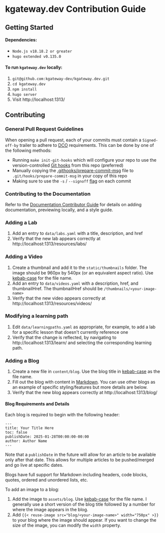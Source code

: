 # kgateway.dev Contribution Guide

## Getting Started

#### Dependencies:
* `Node.js v18.18.2 or greater`
* `hugo extended v0.135.0`

#### To run `kgateway.dev` locally:
1. `git@github.com:kgateway-dev/kgateway.dev.git`
2. `cd kgateway.dev`
3. `npm install`
4. `hugo server`
5. Visit http://localhost:1313/

## Contributing

### General Pull Request Guidelines
When opening a pull request, each of your commits must contain a `Signed-off-by` trailer to adhere to [DCO](https://developercertificate.org/) requirements. This can be done by one of the following methods:
- Running `make init-git-hooks` which will configure your repo to use the version-controlled [Git hooks](/.githooks) from this repo (preferred)
- Manually copying the [.githooks/prepare-commit-msg](/.githooks/prepare-commit-msg) file to `.git/hooks/prepare-commit-msg` in your copy of this repo
- Making sure to use the `-s` / `--signoff` [flag](https://git-scm.com/docs/git-commit#Documentation/git-commit.txt--s) on each commit

### Contributing to the Documentation

Refer to the [Documentation Contributor Guide](https://kgateway.dev/docs/reference/contribution/) for details on adding documentation, previewing locally, and a style guide.

### Adding a Lab
1. Add an entry to `data/labs.yaml` with a title, description, and href
2. Verify that the new lab appears correctly at http://localhost:1313/resources/labs/

### Adding a Video
1. Create a thumbnail and add it to the `static/thumbnails` folder. The image should be 960px by 540px (or an equivalent aspect ratio). Use [kebab-case](https://developer.mozilla.org/en-US/docs/Glossary/Kebab_case) for the file name.
2. Add an entry to `data/videos.yaml` with a description, href, and thumbnailHref. The thumbnailHref should be `/thumbnails/<your-image-name>`
3. Verify that the new video appears correctly at http://localhost:1313/resources/videos/

### Modifying a learning path
1. Edit `data/learningpaths.yaml` as appropriate, for example, to add a lab for a specific lesson that doesn't currently reference one
2. Verify that the change is reflected, by navigating to http://localhost:1313/learn/ and selecting the corresponding learning path.

### Adding a Blog
1. Create a new file in `content/blog`. Use the blog title in [kebab-case](https://developer.mozilla.org/en-US/docs/Glossary/Kebab_case) as the file name.
2. Fill out the blog with content in [Markdown](https://www.markdownguide.org/tools/hugo/). You can use other blogs as an example of specific styling/features but more details are below.
3. Verify that the new blog appears correctly at http://localhost:1313/blog/

#### Blog Requirements and Details

Each blog is required to begin with the following header:
```
---
title: Your Title Here
toc: false
publishDate: 2025-01-28T00:00:00-00:00
author: Author Name
---
```

Note that a `publishDate` in the future will allow for an article to be available only after that date. This allows for multiple articles to be pushed/merged and go live at specific dates.

Blogs have full support for Markdown including headers, code blocks, quotes, ordered and unordered lists, etc. 

To add an image to a blog:
1. Add the image to `assets/blog`. Use [kebab-case](https://developer.mozilla.org/en-US/docs/Glossary/Kebab_case) for the file name. I generally use a short version of the blog title followed by a number for where the image appears in the blog.
2. Add `{{< reuse-image src="blog/<your-image-name>" width="750px" >}}` to your blog where the image should appear. If you want to change the size of the image, you can modify the `width` property.